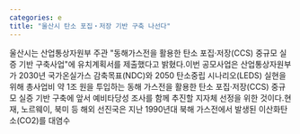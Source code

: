 ```yaml
---
categories: e
title: "울산시 탄소 포집‧저장 기반 구축 나선다"
---
```

울산시는 산업통상자원부 주관 "동해가스전을 활용한 탄소 포집‧저장(CCS) 중규모 실증 기반 구축사업"에 유치계획서를 제출했다고 밝혔다.이번 공모사업은 산업통상자원부가 2030년 국가온실가스 감축목표(NDC)와 2050 탄소중립 시나리오(LEDS) 실현을 위해 총사업비 약 1조 원을 투입하는 동해 가스전을 활용한 탄소 포집·저장(CCS) 중규모 실증 기반 구축에 앞서 예비타당성 조사를 함께 추진할 지자체 선정을 위한 것이다.현재, 노르웨이, 북미 등 해외 선진국은 지난 1990년대 북해 가스전에서 발생된 이산화탄소(CO2)를 대염수